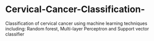 # Cervical-Cancer-Classification-
Classification of cervical cancer using machine learning techniques including: Random forest, Multi-layer Perceptron and Support vector classifier 
